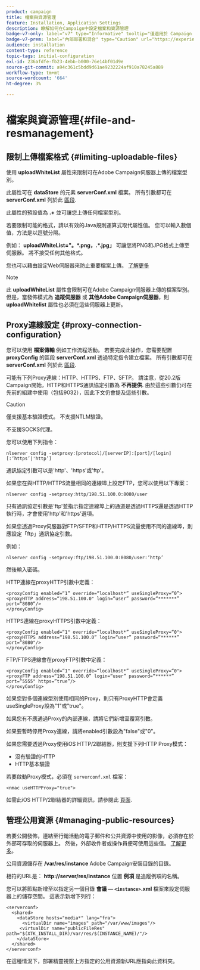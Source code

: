 ```yaml
---
product: campaign
title: 檔案與資源管理
feature: Installation, Application Settings
description: 瞭解如何在Campaign中設定檔案和資源管理
badge-v7-only: label="v7" type="Informative" tooltip="僅適用於 Campaign Classic v7"
badge-v7-prem: label="內部部署和混合" type="Caution" url="https://experienceleague.adobe.com/docs/campaign-classic/using/installing-campaign-classic/architecture-and-hosting-models/hosting-models-lp/hosting-models.html?lang=zh-Hant" tooltip="僅適用於內部部署和混合部署"
audience: installation
content-type: reference
topic-tags: initial-configuration
exl-id: 236afdfe-fb23-4ebb-b000-76e14bf01d9e
source-git-commit: a94c361c5bdd9d61ae9232224af910a78245a889
workflow-type: tm+mt
source-wordcount: '664'
ht-degree: 3%

---
```


# 檔案與資源管理{#file-and-resmanagement}



## 限制上傳檔案格式 {#limiting-uploadable-files}

使用 **uploadWhiteList** 屬性來限制可在Adobe Campaign伺服器上傳的檔案型別。

此屬性可在 **dataStore** 的元素 **serverConf.xml** 檔案。 所有引數都可在 **serverConf.xml** 列於此 [區段](../../installation/using/the-server-configuration-file.md).

此屬性的預設值為 **.+** 並可讓您上傳任何檔案型別。

若要限制可能的格式，請以有效的Java規則運算式取代屬性值。 您可以輸入數個值，方法是以逗號分隔。

例如： **uploadWhiteList=&quot;。&#42;.png，.&#42;.jpg」** 可讓您將PNG和JPG格式上傳至伺服器。 將不接受任何其他格式。

您也可以藉由設定Web伺服器來防止重要檔案上傳。 [了解更多](web-server-configuration.md)

>[!NOTE]
>
>此 **uploadWhiteList** 屬性會限制可在Adobe Campaign伺服器上傳的檔案型別。 但是，當發佈模式為 **追蹤伺服器** 或 **其他Adobe Campaign伺服器**，則 **uploadWhitelist** 屬性也必須在這些伺服器上更新。

## Proxy連線設定 {#proxy-connection-configuration}

您可以使用 **檔案傳輸** 例如工作流程活動。 若要完成此操作，您需要配置 **proxyConfig** 的區段 **serverConf.xml** 透過特定指令建立檔案。 所有引數都可在 **serverConf.xml** 列於此 [區段](../../installation/using/the-server-configuration-file.md).

可能有下列Proxy連線：HTTP、HTTPS、FTP、SFTP。 請注意，從20.2版Campaign開始，HTTP和HTTPS通訊協定引數為 **不再提供**. 由於這些引數仍可在先前的組建中使用（包括9032），因此下文仍會提及這些引數。

>[!CAUTION]
>
>僅支援基本驗證模式。 不支援NTLM驗證。
>
>不支援SOCKS代理。
>

您可以使用下列指令：

```
nlserver config -setproxy:[protocol]/[serverIP]:[port]/[login][:‘https’|'http’]
```

通訊協定引數可以是&#39;http&#39;、&#39;https&#39;或&#39;ftp&#39;。

如果您在與HTTP/HTTPS流量相同的連線埠上設定FTP，您可以使用以下專案：

```
nlserver config -setproxy:http/198.51.100.0:8080/user
```

只有通訊協定引數是&#39;ftp&#39;並指示指定連線埠上的通道是透過HTTPS還是透過HTTP執行時，才會使用&#39;http&#39;和&#39;https&#39;選項。

如果您透過Proxy伺服器對FTP/SFTP和HTTP/HTTPS流量使用不同的連線埠，則應設定「ftp」通訊協定引數。


例如：

```
nlserver config -setproxy:ftp/198.51.100.0:8080/user:’http’
```

然後輸入密碼。

HTTP連線在proxyHTTP引數中定義：

```
<proxyConfig enabled=“1” override=“localhost*” useSingleProxy=“0”>
<proxyHTTP address=“198.51.100.0" login=“user” password=“*******” port=“8080”/>
</proxyConfig>
```

HTTPS連線在proxyHTTPS引數中定義：

```
<proxyConfig enabled=“1" override=“localhost*” useSingleProxy=“0">
<proxyHTTPS address=“198.51.100.0” login=“user” password=“******” port=“8080"/>
</proxyConfig>
```

FTP/FTPS連線會在proxyFTP引數中定義：

```
<proxyConfig enabled=“1" override=“localhost*” useSingleProxy=“0">
<proxyFTP address=“198.51.100.0” login=“user” password=“******” port=“5555" https=”true”/>
</proxyConfig>
```

如果您對多個連線型別使用相同的Proxy，則只有ProxyHTTP會定義useSingleProxy設為&quot;1&quot;或&quot;true&quot;。

如果您有不應通過Proxy的內部連線，請將它們新增至覆寫引數。

如果要暫時停用Proxy連線，請將enabled引數設為&quot;false&quot;或&quot;0&quot;。

如果您需要透過Proxy使用iOS HTTP/2聯結器，則支援下列HTTP Proxy模式：

* 沒有驗證的HTTP
* HTTP基本驗證

若要啟動Proxy模式，必須在 `serverconf.xml` 檔案：

```
<nmac useHTTPProxy="true">
```

如需此iOS HTTP/2聯結器的詳細資訊，請參閱此 [頁面](../../delivery/using/about-mobile-app-channel.md).

## 管理公用資源 {#managing-public-resources}

若要公開發佈，連結至行銷活動的電子郵件和公共資源中使用的影像，必須存在於外部可存取的伺服器上。 然後，外部收件者或操作員便可使用這些值。 [了解更多](../../installation/using/deploying-an-instance.md#managing-public-resources)。

公用資源儲存在 **/var/res/instance** Adobe Campaign安裝目錄的目錄。

相符的URL是： **http://server/res/instance** 位置 **例項** 是追蹤例項的名稱。

您可以將節點新增至以指定另一個目錄 **會議 — `<instance>`.xml** 檔案來設定伺服器上的儲存空間。 這表示新增下列行：

```
<serverconf>
  <shared>
    <dataStore hosts="media*" lang="fra">
      <virtualDir name="images" path="/var/www/images"/>
     <virtualDir name="publicFileRes" path="$(XTK_INSTALL_DIR)/var/res/$(INSTANCE_NAME)/"/>
    </dataStore>
  </shared>
</serverconf>
```

在這種情況下，部署精靈視窗上方指定的公用資源新URL應指向此資料夾。
